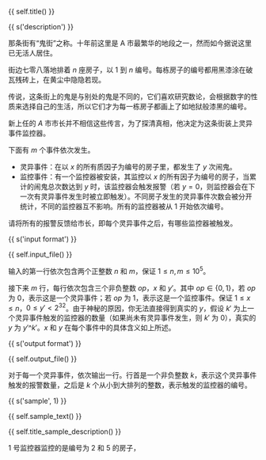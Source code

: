 {{ self.title() }}

{{ s('description') }}

那条街有“鬼街”之称。十年前这里是 A 市最繁华的地段之一，然而如今据说这里已无活人居住。

街边七零八落地排着 $n$ 座房子，以 $1$ 到 $n$ 编号。每栋房子的编号都用黑漆涂在破瓦残砖上，在黄尘中隐隐若现。

传说，这条街上的鬼是与别处的鬼是不同的，它们喜欢研究数论，会根据数字的性质来选择自己的生活，所以它们才为每一栋房子都画上了如地狱般漆黑的编号。

新上任的 $A$ 市市长并不相信这些传言，为了探清真相，他决定为这条街装上灵异事件监控器。

下面有 $m$ 个事件依次发生。

- 灵异事件：在以 $x$ 的所有质因子为编号的房子里，都发生了 $y$ 次闹鬼。
- 监控事件：有一个监控器被安装，其监控以 $x$ 的所有因子为编号的房子，当累计的闹鬼总次数达到 $y$ 时，该监控器会触发报警（若 $y = 0$，则监控器会在下一次有灵异事件发生时被立即触发）。不同房子发生的灵异事件次数会被分开统计，不同的监控器互不影响。所有的监控器被从 $1$ 开始依次编号。

请将所有的报警反馈给市长，即每个灵异事件之后，有哪些监控器被触发。

{{ s('input format') }}

{{ self.input_file() }}

输入的第一行依次包含两个正整数 $n$ 和 $m$，保证 $1 \le n, m \le 10^5$。

接下来 $m$ 行，每行依次包含三个非负整数 $op$，$x$ 和 $y'$。其中 $op \in \{ 0, 1 \}$，若 $op$ 为 $0$，表示这是一个灵异事件；若 $op$ 为 $1$，表示这是一个监控事件。保证 $1 \le x \le n$，$0 \le y' < 2^32$。由于神秘的原因，你无法直接得到真实的 $y$，假设 $k'$ 为上一个灵异事件触发的监控器的数量（如果尚未有灵异事件发生，则 $k'$ 为 $0$），真实的 $y$ 为 $y' \^ k'$。$x$ 和 $y$ 在每个事件中的具体含义如上所述。

{{ s('output format') }}

{{ self.output_file() }}

对于每一个灵异事件，依次输出一行。行首是一个非负整数 $k$，表示这个灵异事件触发的报警数量，之后是 $k$ 个从小到大排列的整数，表示触发的监控器的编号。

{{ s('sample', 1) }}

{{ self.sample_text() }}

{{ self.title_sample_description() }}

1 号监控器监控的是编号为 2 和 5 的房子，

<!-- {{ s('sample', 2) }} -->

<!-- {{ self.sample_file() }} -->

<!-- {{ s('subtasks') }} -->

<!-- {{ tbl('data') }} -->

<!-- {{ tbl('table', width = [1, 6]) }} -->

<!-- {{ s('hint') }} -->